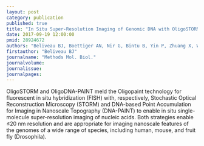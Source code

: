 ```yaml
---
layout: post
category: publication
published: true
title: "In Situ Super-Resolution Imaging of Genomic DNA with OligoSTORM and OligoDNA-PAINT."
date: 2017-09-19 12:00:00
pmid: 28924672
authors: "Beliveau BJ, Boettiger AN, Nir G, Bintu B, Yin P, Zhuang X, Wu CT"
firstauthor: "Beliveau BJ"
journalname: "Methods Mol. Biol."
journalvolume: 
journalissue: 
journalpages: 
---
```


OligoSTORM and OligoDNA-PAINT meld the Oligopaint technology for fluorescent in situ hybridization (FISH) with, respectively, Stochastic Optical Reconstruction Microscopy (STORM) and DNA-based Point Accumulation for Imaging in Nanoscale Topography (DNA-PAINT) to enable in situ single-molecule super-resolution imaging of nucleic acids. Both strategies enable ≤20 nm resolution and are appropriate for imaging nanoscale features of the genomes of a wide range of species, including human, mouse, and fruit fly (Drosophila).

